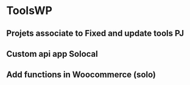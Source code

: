 # ToolsWP

## Projets associate to Fixed and update tools PJ
## Custom api app Solocal
## Add functions in Woocommerce (solo)
 
